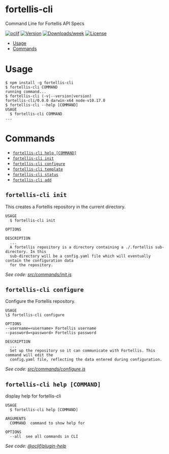 # fortellis-cli

Command Line for Fortellis API Specs

[![oclif](https://img.shields.io/badge/cli-oclif-brightgreen.svg)](https://oclif.io)
[![Version](https://img.shields.io/npm/v/fortellis-cli.svg)](https://npmjs.org/package/fortellis-cli)
[![Downloads/week](https://img.shields.io/npm/dw/fortellis-cli.svg)](https://npmjs.org/package/fortellis-cli)
[![License](https://img.shields.io/npm/l/fortellis-cli.svg)](https://github.com/deastland/fortellis-cli/blob/master/package.json)

<!-- toc -->

- [Usage](#usage)
- [Commands](#commands)
  <!-- tocstop -->

# Usage

<!-- usage -->

```sh-session
$ npm install -g fortellis-cli
$ fortellis-cli COMMAND
running command...
$ fortellis-cli (-v|--version|version)
fortellis-cli/0.0.0 darwin-x64 node-v10.17.0
$ fortellis-cli --help [COMMAND]
USAGE
  $ fortellis-cli COMMAND
...
```

<!-- usagestop -->

# Commands

<!-- commands -->

- [`fortellis-cli help [COMMAND]`](#fortellis-cli-help-command)
- [`fortellis-cli init`](#fortellis-cli-init-command)
- [`fortellis-cli configure`](#fortellis-cli-configure-command)
- [`fortellis-cli template`](#fortellis-cli-template-command)
- [`fortellis-cli status`](#fortellis-cli-status-command)
- [`fortellis-cli add`](#fortellis-cli-add-command)

## `fortellis-cli init`

This creates a Fortellis repository in the current directory.

```
USAGE
  $ fortellis-cli init

OPTIONS

DESCRIPTION
  ...
  A fortellis repository is a directory containing a ./.fortellis sub-directory. In this
  sub-directory will be a config.yaml file which will eventually contain the configuration data
  for the repository.
```

_See code: [src/commands/init.js](https://github.com/deastland/fortellis-cli/blob/v0.0.0/src/commands/init.js)_

## `fortellis-cli configure`

Configure the Fortellis repository.

```
USAGE
\$ fortellis-cli configure

OPTIONS
--username=<username> Fortellis username
--password=<password> Fortellis password

DESCRIPTION
  ...
  Set up the repository so it can communicate with Fortellis. This command will edit the
  config.yaml file, reflecting the data entered during configuration.
```

_See code: [src/commands/configure.js](https://github.com/deastland/fortellis-cli/blob/v0.0.0/src/commands/configure.js)_

## `fortellis-cli help [COMMAND]`

display help for fortellis-cli

```
USAGE
  $ fortellis-cli help [COMMAND]

ARGUMENTS
  COMMAND  command to show help for

OPTIONS
  --all  see all commands in CLI
```

_See code: [@oclif/plugin-help](https://github.com/oclif/plugin-help/blob/v2.2.2/src/commands/help.ts)_

<!-- commandsstop -->
